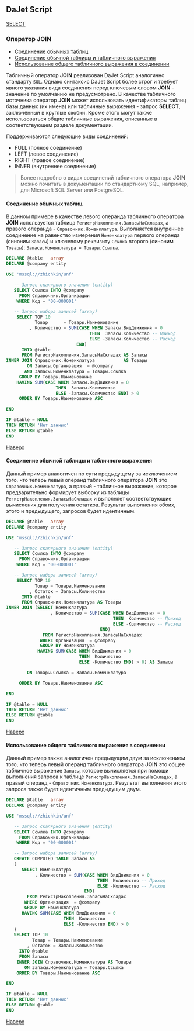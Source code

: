 ## DaJet Script

[SELECT](https://github.com/zhichkin/dajet/tree/main/doc/dajet-script/databases/select/README.md)

### Оператор JOIN

- [Соединение обычных таблиц](#соединение-обычных-таблиц)
- [Соединение обычной таблицы и табличного выражения](#соединение-обычной-таблицы-и-табличного-выражения)
- [Использование общего табличного выражения в соединении](#использование-общего-табличного-выражения-в-соединении)

Табличный оператор **JOIN** реализован DaJet Script аналогично стандарту ```SQL```. Однако синтаксис DaJet Script более строг и требует явного указания вида соединения перед ключевым словом **JOIN** - значение по умолчанию не предусмотрено. В качестве табличного источника оператор **JOIN** может использовать идентификаторы таблиц базы данных (их имена) или табличные выражения - запрос **SELECT**, заключённый в круглые скобки. Кроме этого могут также использоваться общие табличные выражения, описанные в соответствующем разделе документации.

Поддерживаются следующие виды соединений:
- FULL (полное соединение)
- LEFT (левое соединение)
- RIGHT (правое соединение)
- INNER (внутреннее соединение)

> Более подробно о видах соединений табличного оператора **JOIN** можно почитать в документации по стандартному SQL, например, для Microsoft SQL Server или PostgreSQL.

#### Соединение обычных таблиц

В данном примере в качестве левого операнда табличного оператора **JOIN** используется таблица ```РегистрНакопления.ЗапасыНаСкладах```, а правого операнда - ```Справочник.Номенклатура```. Выполняется внутреннее соединение на равенство измерения ```Номенклатура``` первого операнда (синоним ```Запасы```) и ключевому реквизиту ```Ссылка``` второго (синоним ```Товары```): ```Запасы.Номенклатура = Товары.Ссылка```.

```SQL
DECLARE @table   array
DECLARE @company entity

USE 'mssql://zhichkin/unf'

   -- Запрос скалярного значения (entity)
   SELECT Ссылка INTO @company
     FROM Справочник.Организации
    WHERE Код = '00-000001'

   -- Запрос набора записей (array)
    SELECT TOP 10
           Товар      = Товары.Наименование
         , Количество = SUM(CASE WHEN Запасы.ВидДвижения = 0
                                THEN  Запасы.Количество -- Приход
                                ELSE -Запасы.Количество -- Расход
                           END)
      INTO @table
      FROM РегистрНакопления.ЗапасыНаСкладах AS Запасы
INNER JOIN Справочник.Номенклатура           AS Товары
        ON Запасы.Организация  = @company
       AND Запасы.Номенклатура = Товары.Ссылка
     GROUP BY Товары.Наименование
    HAVING SUM(CASE WHEN Запасы.ВидДвижения = 0
                   THEN  Запасы.Количество
                   ELSE -Запасы.Количество END) > 0
     ORDER BY Товары.Наименование ASC

END

IF @table = NULL
THEN RETURN 'Нет данных'
ELSE RETURN @table
END
```

[Наверх](#оператор-join)

#### Соединение обычной таблицы и табличного выражения

Данный пример аналогичен по сути предыдущему за исключением того, что теперь левый операнд табличного оператора **JOIN** это ```Справочник.Номенклатура```, а правый - табличное выражение, которое предварительно формирует выборку из таблицы ```РегистрНакопления.ЗапасыНаСкладах``` и выполняет соответствующие вычисления для получения остатков. Результат выполнения обоих, этого и предыдущего, запросов будет идентичным.

```SQL
DECLARE @table   array
DECLARE @company entity

USE 'mssql://zhichkin/unf'

   -- Запрос скалярного значения (entity)
   SELECT Ссылка INTO @company
     FROM Справочник.Организации
    WHERE Код = '00-000001'

   -- Запрос набора записей (array)
    SELECT TOP 10
           Товар = Товары.Наименование
         , Остаток = Запасы.Количество
      INTO @table
      FROM Справочник.Номенклатура AS Товары      
INNER JOIN (SELECT Номенклатура
                 , Количество = SUM(CASE WHEN ВидДвижения = 0
                                         THEN  Количество -- Приход
                                         ELSE -Количество -- Расход
                                    END)
              FROM РегистрНакопления.ЗапасыНаСкладах
             WHERE Организация  = @company       
             GROUP BY Номенклатура
            HAVING SUM(CASE WHEN ВидДвижения = 0
                            THEN  Количество
                            ELSE -Количество END) > 0) AS Запасы

        ON Товары.Ссылка = Запасы.Номенклатура

     ORDER BY Товары.Наименование ASC

END

IF @table = NULL
THEN RETURN 'Нет данных'
ELSE RETURN @table
END
```

[Наверх](#оператор-join)

#### Использование общего табличного выражения в соединении

Данный пример также аналогичен предыдущим двум за исключением того, что теперь левый операнд табличного оператора **JOIN** это общее табличное выражение ```Запасы```, которое вычисляется при помощи выполнения запроса к таблице ```РегистрНакопления.ЗапасыНаСкладах```, а правый операнд - ```Справочник.Номенклатура```. Результат выполнения этого запроса также будет идентичным предыдущим двум.

```SQL
DECLARE @table   array
DECLARE @company entity

USE 'mssql://zhichkin/unf'

   -- Запрос скалярного значения (entity)
   SELECT Ссылка INTO @company
     FROM Справочник.Организации
    WHERE Код = '00-000001'

   -- Запрос набора записей (array)
   CREATE COMPUTED TABLE Запасы AS
   (
      SELECT Номенклатура
           , Количество = SUM(CASE WHEN ВидДвижения = 0
                                   THEN  Количество -- Приход
                                   ELSE -Количество -- Расход
                              END)
        FROM РегистрНакопления.ЗапасыНаСкладах
       WHERE Организация  = @company       
       GROUP BY Номенклатура
      HAVING SUM(CASE WHEN ВидДвижения = 0
                      THEN  Количество
                      ELSE -Количество END) > 0
   )
   SELECT TOP 10
          Товар = Товары.Наименование
        , Остаток = Запасы.Количество
     INTO @table
     FROM Запасы
    INNER JOIN Справочник.Номенклатура AS Товары
       ON Запасы.Номенклатура = Товары.Ссылка
    ORDER BY Товары.Наименование ASC

END

IF @table = NULL
THEN RETURN 'Нет данных'
ELSE RETURN @table
END
```

[Наверх](#оператор-join)

